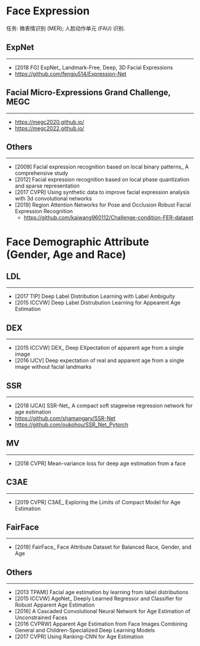 # Face Expression

任务: 微表情识别 (MER); 人脸动作单元 (FAU) 识别.


## ExpNet
---
- [2018 FG] ExpNet_ Landmark-Free, Deep, 3D Facial Expressions
- https://github.com/fengju514/Expression-Net

## Facial Micro-Expressions Grand Challenge, MEGC
----
- https://megc2020.github.io/
- https://megc2022.github.io/

## Others
---
- [2009] Facial expression recognition based on local binary patterns_ A comprehensive study
- [2012] Facial expression recognition based on local phase quantization and sparse representation
- [2017 CVPR] Using synthetic data to improve facial expression analysis with 3d convolutional networks
- [2019] Region Attention Networks for Pose and Occlusion Robust Facial Expression Recognition
    - https://github.com/kaiwang960112/Challenge-condition-FER-dataset
    
    
# Face Demographic Attribute (Gender, Age and Race)

## LDL
---
- [2017 TIP] Deep Label Distribution Learning with Label Ambiguity
- [2015 ICCVW] Deep Label Distrubution Learning for Appearent Age Estimation

## DEX
---
- [2015 ICCVW] DEX_ Deep EXpectation of apparent age from a single image
- [2016 IJCV] Deep expectation of real and apparent age from a single image without facial landmarks

## SSR
---
- [2018 IJCAI] SSR-Net_ A compact soft stagewise regression network for age estimation
- https://github.com/shamangary/SSR-Net
- https://github.com/oukohou/SSR_Net_Pytorch

## MV
---
- [2018 CVPR] Mean-variance loss for deep age estimation from a face

## C3AE
---
- [2019 CVPR] C3AE_ Exploring the Limits of Compact Model for Age Estimation

## FairFace
---
- [2019] FairFace_ Face Attribute Dataset for Balanced Race, Gender, and Age

## Others
----
- [2013 TPAMI] Facial age estimation by learning from label distributions
- [2015 ICCVW] AgeNet_ Deeply Learned Regressor and Classifier for Robust Apparent Age Estimation
- [2016] A Cascaded Convolutional Neural Network for Age Estimation of Unconstrained Faces
- [2016 CVPRW] Apparent Age Estimation from Face Images Combining General and Children-Specialized Deep Learning Models
- [2017 CVPR] Using Ranking-CNN for Age Estimation

